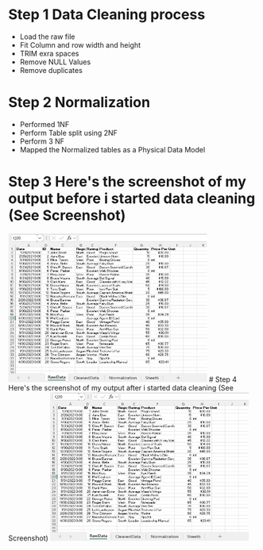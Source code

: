 # Step 1 Data Cleaning process
- Load the raw file
- Fit Column and row width and height
- TRIM exra spaces
- Remove NULL Values
- Remove duplicates
# Step 2 Normalization 
- Performed 1NF
- Perform Table split using 2NF
- Perform 3 NF
- Mapped the Normalized tables as a Physical Data Model
# Step 3 Here's the screenshot of my output before i started data cleaning (See Screenshot)
<img src="image/IMG_5727.jpeg" alt="Alt Text" width="400" height="300">
# Step 4 Here's the screenshot of my output after i started data cleaning (See Screenshot)
<img src="image/IMG_5727.jpeg" alt="Alt Text" width="400" height="300">
